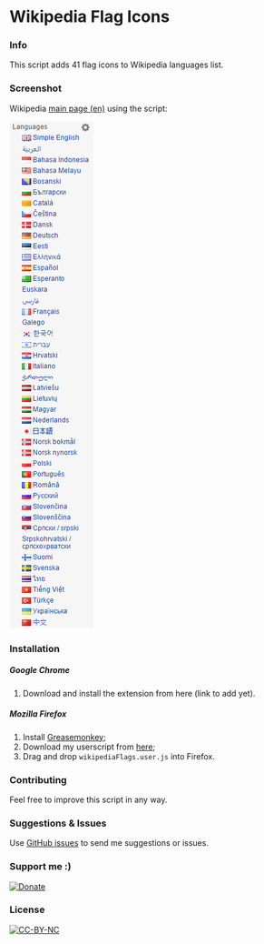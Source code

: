 # Wikipedia Flag Icons

### Info
This script adds 41 flag icons to Wikipedia languages list.

### Screenshot
Wikipedia [main page (en)](https://en.wikipedia.org/wiki/Main_Page) using the script:

[![Screenshot](screenshot.png)](#)

### Installation
##### Google Chrome
1. Download and install the extension from here (link to add yet).

##### Mozilla Firefox
1. Install [Greasemonkey](https://addons.mozilla.org/it/firefox/addon/greasemonkey/);
2. Download my userscript from [here](https://github.com/DavideViolante/Wikipedia-Flag-Icons/raw/master/Userscript/wikipediaFlagIcons.user.js);
3. Drag and drop `wikipediaFlags.user.js` into Firefox.

### Contributing
Feel free to improve this script in any way.

### Suggestions & Issues
Use [GitHub issues](https://github.com/DavideViolante/Wikipedia-Flag-Icons/issues) to send me suggestions or issues.

### Support me :)
[![Donate](https://www.paypalobjects.com/en_US/i/btn/btn_donate_LG.gif)](https://www.paypal.com/cgi-bin/webscr?cmd=_s-xclick&hosted_button_id=M3EYKSBP7755A)

### License
[![CC-BY-NC](http://i.creativecommons.org/l/by-nc/3.0/88x31.png)](https://en.wikipedia.org/wiki/Creative_Commons_license)
